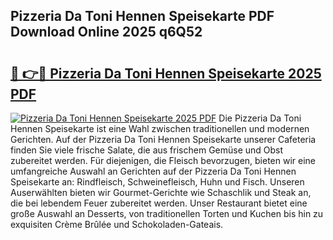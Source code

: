 ## Pizzeria Da Toni Hennen Speisekarte PDF Download Online 2025 q6Q52

# <h2><a href="http://gc8er9h.nevu.top/?p=Pizzeria+Da+Toni+Hennen+Speisekarte">🔗 👉🔴 Pizzeria Da Toni Hennen Speisekarte 2025 PDF</a></h2>

[![Pizzeria Da Toni Hennen Speisekarte 2025 PDF](https://i.imgur.com/dBaPXMq.png)](http://gc8er9h.nevu.top/?p=Pizzeria+Da+Toni+Hennen+Speisekarte)
Die Pizzeria Da Toni Hennen Speisekarte ist eine Wahl zwischen traditionellen und modernen Gerichten. Auf der Pizzeria Da Toni Hennen Speisekarte unserer Cafeteria finden Sie viele frische Salate, die aus frischem Gemüse und Obst zubereitet werden. Für diejenigen, die Fleisch bevorzugen, bieten wir eine umfangreiche Auswahl an Gerichten auf der Pizzeria Da Toni Hennen Speisekarte an: Rindfleisch, Schweinefleisch, Huhn und Fisch. Unseren Auserwählten bieten wir Gourmet-Gerichte wie Schaschlik und Steak an, die bei lebendem Feuer zubereitet werden. Unser Restaurant bietet eine große Auswahl an Desserts, von traditionellen Torten und Kuchen bis hin zu exquisiten Crème Brûlée und Schokoladen-Gateais.

